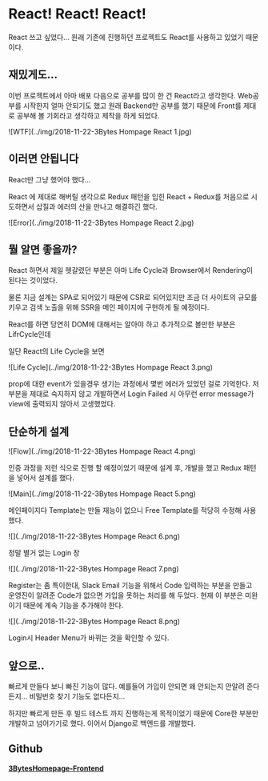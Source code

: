 # React! React! React!

React 쓰고 싶었다... 원래 기존에 진행하던 프로젝트도 React를 사용하고 있었기 때문이다.



## 재밌게도...

이번 프로젝트에서 아마 배포 다음으로 공부를 많이 한 건 React라고 생각한다. Web공부를 시작한지 얼마 안되기도 했고 원래 Backend만 공부를 했기 때문에 Front를 제대로 공부해 볼 기회라고 생각하고 제작을 하게 되었다.



![WTF](../img/2018-11-22-3Bytes Hompage React 1.jpg)



## 이러면 안됩니다

React만 그냥 했어야 했다...

React 에 제대로 해버릴 생각으로 Redux 패턴을 입힌 React + Redux를 처음으로 시도하면서 삽질과 에러의 산을 만나고 해결하긴 했다.

![Error](../img/2018-11-22-3Bytes Hompage React 2.jpg)



## 뭘 알면 좋을까?

React 하면서 제일 헷갈렸던 부분은 아마 Life Cycle과 Browser에서 Rendering이 된다는 것이었다.

물론 지금 설계는 SPA로 되어있기 때문에 CSR로 되어있지만 조금 더 사이트의 규모를 키우고 검색 노출을 위해 SSR을 메인 페이지에 구현하게 될 예정이다.

React를 하면 당연히 DOM에 대해서는 알아야 하고 추가적으로 볼만한 부분은 LifrCycle인데

일단 React의 Life Cycle을 보면

![Life Cycle](../img/2018-11-22-3Bytes Hompage React 3.png)

prop에 대한 event가 있을경우 생기는 과정에서 몇번 에러가 있었던 걸로 기억한다. 저 부분을 제대로 숙지하지 않고 개발하면서 Login Failed 시 아무런 error message가 view에 출력되지 않아서 고생했었다.



## 단순하게 설계

![Flow](../img/2018-11-22-3Bytes Hompage React 4.png)

인증 과정을 저런 식으로 진행 할 예정이었기 때문에 설계 후, 개발을 했고 Redux 패턴을 넣어서 설계를 했다.

![Main](../img/2018-11-22-3Bytes Hompage React 5.png)

메인페이지다 Template는 만들 재능이 없으니 Free Template를 적당히 수정해 사용했다.



![](../img/2018-11-22-3Bytes Hompage React 6.png)

정말 별거 없는 Login 창

![](../img/2018-11-22-3Bytes Hompage React 7.png)

Register는 좀 특이한대, Slack Email 기능을 위해서 Code 입력하는 부분을 만들고 운영진이 알려준 Code가 없으면 가입을 못하는 처리를 해 두었다. 현재 이 부분은 미완이기 때문에 계속 기능을 추가해야 한다.

![](../img/2018-11-22-3Bytes Hompage React 8.png)

Login시 Header Menu가 바뀌는 것을 확인할 수 있다.



## 앞으로..

빠르게 만들다 보니 빠진 기능이 많다. 예를들어 가입이 안되면 왜 안되는지 안알려 준다든지... 비밀번호 찾기 기능도 없다든지...

하지만 빠르게 만든 후 빌드 테스트 까지 진행하는게 목적이었기 때문에 Core한 부분만 개발하고 넘어가기로 했다. 이어서 Django로 백엔드를 개발했다.



## Github

[**3BytesHomepage-Frontend**](https://github.com/mooncinnamon/3BytesHomepage-Frontend)